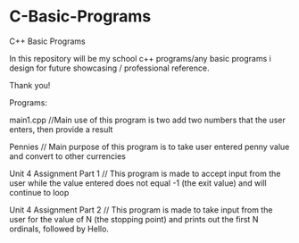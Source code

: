 # C-Basic-Programs
C++ Basic Programs

In this repository will be my school c++ programs/any basic programs i design for future showcasing / professional reference. 

Thank you!

Programs: 


main1.cpp  //Main use of this program is two add two numbers that the user enters, then provide a result




Pennies   // Main purpose of this program is to take user entered penny value and convert to other currencies


Unit 4 Assignment Part 1 // This program is made to accept input from the user while the value entered does not equal -1 (the exit value) and will continue to loop

Unit 4 Assignment Part 2 // This program is made to take input from the user for the value of N (the stopping point) and prints out the first N ordinals, followed by Hello. 
